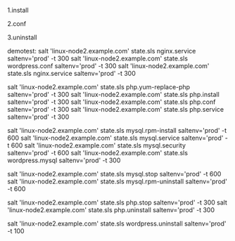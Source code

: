 1.install

2.conf

3.uninstall

demotest:
salt 'linux-node2.example.com' state.sls nginx.service saltenv='prod' -t 300
salt 'linux-node2.example.com' state.sls wordpress.conf saltenv='prod' -t 300
salt 'linux-node2.example.com' state.sls nginx.service saltenv='prod' -t 300

salt 'linux-node2.example.com' state.sls php.yum-replace-php saltenv='prod' -t 300
salt 'linux-node2.example.com' state.sls php.install saltenv='prod' -t 300
salt 'linux-node2.example.com' state.sls php.conf saltenv='prod' -t 300
salt 'linux-node2.example.com' state.sls php.service saltenv='prod' -t 300

salt 'linux-node2.example.com' state.sls mysql.rpm-install saltenv='prod' -t 600
salt 'linux-node2.example.com' state.sls mysql.service saltenv='prod' -t 600
salt 'linux-node2.example.com' state.sls mysql.security saltenv='prod' -t 600
salt 'linux-node2.example.com' state.sls wordpress.mysql saltenv='prod' -t 300


salt 'linux-node2.example.com' state.sls mysql.stop saltenv='prod' -t 600
salt 'linux-node2.example.com' state.sls mysql.rpm-uninstall saltenv='prod' -t 600

salt 'linux-node2.example.com' state.sls php.stop saltenv='prod' -t 300
salt 'linux-node2.example.com' state.sls php.uninstall saltenv='prod' -t 300

salt 'linux-node2.example.com' state.sls wordpress.uninstall saltenv='prod' -t 100
